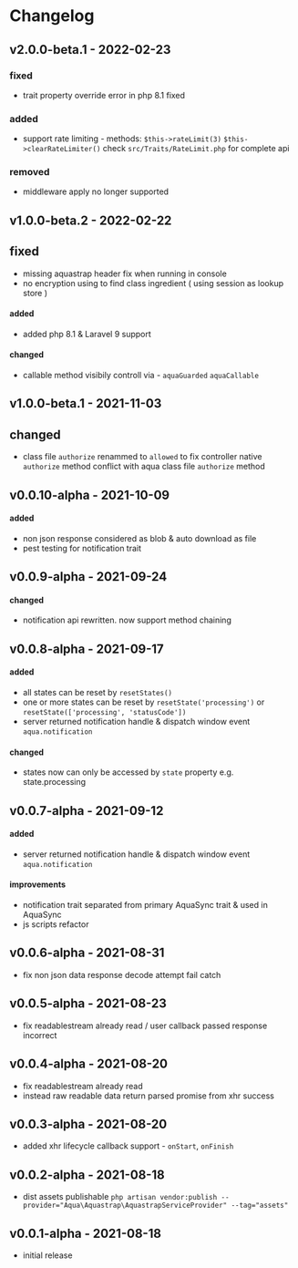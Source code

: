 # Changelog

## v2.0.0-beta.1 - 2022-02-23

### fixed
- trait property override error in php 8.1 fixed

### added
- support rate limiting - methods: `$this->rateLimit(3)` `$this->clearRateLimiter()` check `src/Traits/RateLimit.php` for complete api

### removed
- middleware apply no longer supported

## v1.0.0-beta.2 - 2022-02-22

## fixed
- missing aquastrap header fix when running in console
- no encryption using to find class ingredient ( using session as lookup store )

#### added
- added php 8.1 & Laravel 9 support

#### changed
- callable method visibily controll via - `aquaGuarded` `aquaCallable`

## v1.0.0-beta.1 - 2021-11-03

## changed
- class file `authorize` renammed to `allowed` to fix controller native `authorize` method conflict with aqua class file `authorize` method

## v0.0.10-alpha - 2021-10-09

#### added
- non json response considered as blob & auto download as file
- pest testing for notification trait

## v0.0.9-alpha - 2021-09-24

#### changed
- notification api rewritten. now support method chaining

## v0.0.8-alpha - 2021-09-17

#### added
- all states can be reset by `resetStates()`
- one or more states can be reset by `resetState('processing')` or `resetState(['processing', 'statusCode'])`
- server returned notification handle & dispatch window event `aqua.notification`

#### changed
- states now can only be accessed by `state` property e.g. state.processing

## v0.0.7-alpha - 2021-09-12

#### added
- server returned notification handle & dispatch window event `aqua.notification`

#### improvements
- notification trait separated from primary AquaSync trait & used in AquaSync
- js scripts refactor

## v0.0.6-alpha - 2021-08-31

- fix non json data response decode attempt fail catch

## v0.0.5-alpha - 2021-08-23

- fix readablestream already read / user callback passed response incorrect

## v0.0.4-alpha - 2021-08-20

- fix readablestream already read
- instead raw readable data return parsed promise from xhr success

## v0.0.3-alpha - 2021-08-20

- added xhr lifecycle callback support - `onStart`, `onFinish`

## v0.0.2-alpha - 2021-08-18

- dist assets publishable `php artisan vendor:publish --provider="Aqua\Aquastrap\AquastrapServiceProvider" --tag="assets"`

## v0.0.1-alpha - 2021-08-18

- initial release